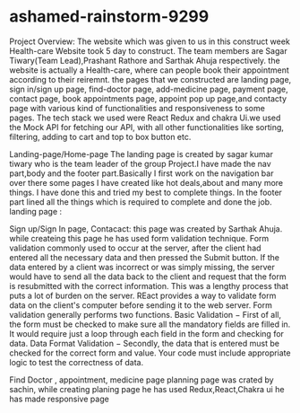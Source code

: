 # ashamed-rainstorm-9299

Project Overview:
The website which was given to us in this construct week Health-care Website took 5 day to construct. The team members are Sagar Tiwary(Team Lead),Prashant Rathore and Sarthak Ahuja respectively. the website is actually a Health-care, where can people book their appointment according to their reiremnt. the pages that we constructed are landing page, sign in/sign up page, find-doctor page, add-medicine page, payment page, contact page, book appointments page, appoint pop up page,and contacty page with various kind of functionalities and responsiveness to some pages. The tech stack we used were React Redux and chakra Ui.we used the Mock API for fetching our API, with all other functionalities like sorting, filtering, adding to cart and top to box button etc.


Landing-page/Home-page
The landing page is created by sagar kumar tiwary who is the team leader of the group Project.I have made the nav part,body and the footer part.Basically I first work on the navigation bar over there some pages I have created like hot deals,about and many more things. I have done this and tried my best to complete things. In the footer part lined all the things which is required to complete and done the job.
landing page :


Sign up/Sign In page, Contacact:
this page was created by Sarthak Ahuja. while createing this page he has used form validation technique. Form validation commonly used to occur at the server, after the client had entered all the necessary data and then pressed the Submit button. If the data entered by a client was incorrect or was simply missing, the server would have to send all the data back to the client and request that the form is resubmitted with the correct information. This was a lengthy process that puts a lot of burden on the server. REact provides a way to validate form data on the client's computer before sending it to the web server. Form validation generally performs two functions. Basic Validation − First of all, the form must be checked to make sure all the mandatory fields are filled in. It would require just a loop through each field in the form and checking for data. Data Format Validation − Secondly, the data that is entered must be checked for the correct form and value. Your code must include appropriate logic to test the correctness of data.


Find Doctor , appointment, medicine page
planning page was crated by sachin, while creating planing page he has used Redux,React,Chakra ui he has made responsive page

